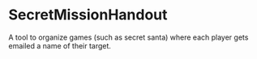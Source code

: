 # SecretMissionHandout
A tool to organize games (such as secret santa) where each player gets emailed a name of their target.
